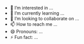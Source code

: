
- 👀 I’m interested in ...
- 🌱 I’m currently learning ...
- 💞️ I’m looking to collaborate on ...
- 📫 How to reach me ...
- 😄 Pronouns: ...
- ⚡ Fun fact: ...

<!---
hafisgg/hafisgg is a ✨ special ✨ repository because its `README.md` (this file) appears on your GitHub profile.
You can click the Preview link to take a look at your changes.
--->
